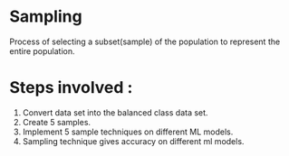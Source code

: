 # Sampling
Process of selecting a subset(sample) of the population to represent the entire population.

# Steps involved :
1. Convert data set into the balanced class data set.
2. Create 5 samples.
3. Implement 5 sample techniques on different ML models.
4. Sampling technique gives accuracy on different ml models.
